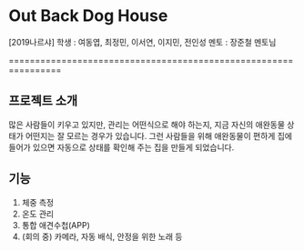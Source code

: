 # Out Back Dog House
[2019나르샤]
학생 : 여동엽, 최정민, 이서연, 이지민, 전인성
멘토 : 장준철 멘토님

================================================================

## 프로젝트 소개

많은 사람들이 키우고 있지만, 관리는 어떤식으로 해야 하는지, 지금 자신의 애완동물 상태가 어떤지는 잘 모르는 경우가 있습니다. 그런 사람들을 위해 애완동물이 편하게 집에 들어가 있으면 자동으로 상태를 확인해 주는 집을 만들게 되었습니다.



## 기능

1. 체중 측정
2. 온도 관리
3. 통합 애견수첩(APP)
4. (회의 중) 카메라, 자동 배식, 안정을 위한 노래 등
